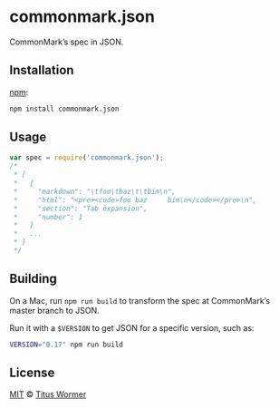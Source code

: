 # commonmark.json

CommonMark’s spec in JSON.

## Installation

[npm](https://docs.npmjs.com/cli/install):

```bash
npm install commonmark.json
```

## Usage

```javascript
var spec = require('commonmark.json');
/*
 * [
 *   {
 *     "markdown": "\tfoo\tbaz\t\tbim\n",
 *     "html": "<pre><code>foo baz     bim\n</code></pre>\n",
 *     "section": "Tab expansion",
 *     "number": 1
 *   }
 *   ...
 * ]
 */
```

## Building

On a Mac, run `npm run build` to transform the spec at CommonMark’s
master branch to JSON.

Run it with a `$VERSION` to get JSON for a specific version, such as:

```bash
VERSION="0.17" npm run build
```

## License

[MIT](LICENSE) © [Titus Wormer](http://wooorm.com)
